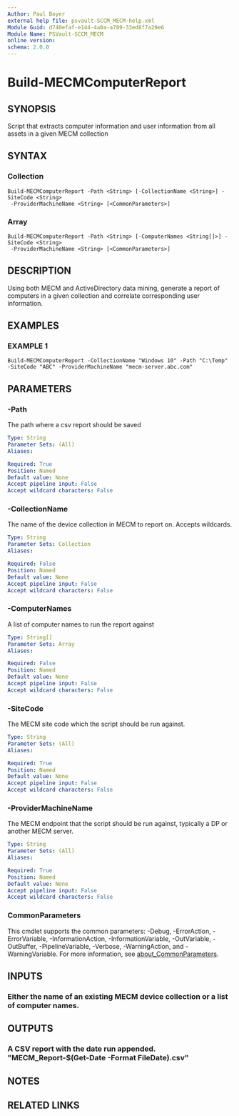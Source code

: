 ```yaml
---
Author: Paul Boyer
external help file: psvault-SCCM_MECM-help.xml
Module Guid: d740efaf-e144-4a0a-a789-33ed8f7a29e6
Module Name: PSVault-SCCM_MECM
online version:
schema: 2.0.0
---
```


# Build-MECMComputerReport

## SYNOPSIS
Script that extracts computer information and user information from all assets in a given MECM collection

## SYNTAX

### Collection
```
Build-MECMComputerReport -Path <String> [-CollectionName <String>] -SiteCode <String>
 -ProviderMachineName <String> [<CommonParameters>]
```

### Array
```
Build-MECMComputerReport -Path <String> [-ComputerNames <String[]>] -SiteCode <String>
 -ProviderMachineName <String> [<CommonParameters>]
```

## DESCRIPTION
Using both MECM and ActiveDirectory data mining, generate a report of computers in a given collection and correlate corresponding user information.

## EXAMPLES

### EXAMPLE 1
```
Build-MECMComputerReport -CollectionName "Windows 10" -Path "C:\Temp" -SiteCode "ABC" -ProviderMachineName "mecm-server.abc.com"
```

## PARAMETERS

### -Path
The path where a csv report should be saved

```yaml
Type: String
Parameter Sets: (All)
Aliases:

Required: True
Position: Named
Default value: None
Accept pipeline input: False
Accept wildcard characters: False
```

### -CollectionName
The name of the device collection in MECM to report on.
Accepts wildcards.

```yaml
Type: String
Parameter Sets: Collection
Aliases:

Required: False
Position: Named
Default value: None
Accept pipeline input: False
Accept wildcard characters: False
```

### -ComputerNames
A list of computer names to run the report against

```yaml
Type: String[]
Parameter Sets: Array
Aliases:

Required: False
Position: Named
Default value: None
Accept pipeline input: False
Accept wildcard characters: False
```

### -SiteCode
The MECM site code which the script should be run against.

```yaml
Type: String
Parameter Sets: (All)
Aliases:

Required: True
Position: Named
Default value: None
Accept pipeline input: False
Accept wildcard characters: False
```

### -ProviderMachineName
The MECM endpoint that the script should be run against, typically a DP or another MECM server.

```yaml
Type: String
Parameter Sets: (All)
Aliases:

Required: True
Position: Named
Default value: None
Accept pipeline input: False
Accept wildcard characters: False
```

### CommonParameters
This cmdlet supports the common parameters: -Debug, -ErrorAction, -ErrorVariable, -InformationAction, -InformationVariable, -OutVariable, -OutBuffer, -PipelineVariable, -Verbose, -WarningAction, and -WarningVariable. For more information, see [about_CommonParameters](http://go.microsoft.com/fwlink/?LinkID=113216).

## INPUTS

### Either the name of an existing MECM device collection or a list of computer names.
## OUTPUTS

### A CSV report with the date run appended. "MECM_Report-$(Get-Date -Format FileDate).csv"
## NOTES

## RELATED LINKS
